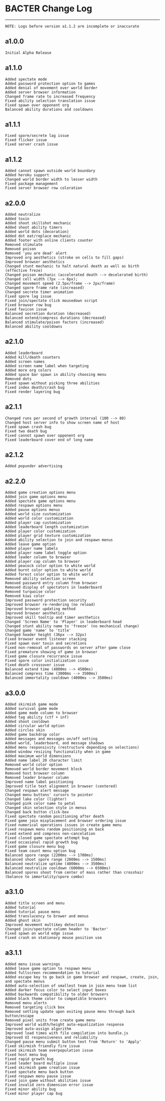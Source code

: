 # BACTER Change Log
---
	NOTE: Logs before version a1.1.2 are incomplete or inaccurate

## a1.0.0
	Initial Alpha Release

## a1.1.0
	Added spectate mode
	Added password protection option to games
	Added denial of movement over world border
	Added server browser information
	Changed frame rate to increased frequency
	Fixed ability selection translation issue
	Fixed spawn over opponent org
	Balanced ability durations and cooldowns

## a1.1.1
	Fixed spore/secrete lag issue
	Fixed flicker issue
	Fixed server crash issue

## a1.1.2
	Added cannot spawn outside world boundary
	Added heroku support
	Changed world border width to lesser width
	Fixed package management
	Fixed server browser row coloration

## a2.0.0
	Added neutralize
	Added toxin
	Added shoot skillshot mechanic
	Added shoot ability timers
	Added world dots (decoration)
	Added dot eat/replace mechanic
	Added footer with online clients counter
	Removed stimulate
	Removed poison
	Removed 'you are dead' alert
	Improved org aesthetics (stroke on cells to fill gaps)
	Improved browser aesthetics
	Changed stunt mechanic to halt natural death as well as birth (effective freze)
	Changed poison mechanic (accelerated death --> decelerated birth)
	Changed cell width (7px --> 6px);
	Changed movement speed (2.5px/frame --> 2px/frame)
	Changed spore frame rate (increased)
	Changed secrete timer animation
	Fixed spore lag issue
	Fixed join/spectate click mousedown script
	Fixed browser row bug
	Fixed favicon issue
	Balanced secretion duration (decreased)
	Balanced extend/compress durations (decreased)
	Balanced stimulate/poison factors (increased)
	Balanced ability cooldowns

## a2.1.0
	Added leaderboard
	Added kill/death counters
	Added screen names
	Added screen name label when targeting
	Added more org colors
	Added space bar spawn in ability choosing menu
	Removed dots
	Fixed spawn without picking three abilities
	Fixed index death/crash bug
	Fixed render layering bug

## a2.1.1
	Changed runs per second of growth interval (100 --> 80)
	Changed host server info to show screen name of host
	Fixed spawn crash bug
	Fixed two death bug
	Fixed cannot spawn over opponent org
	Fixed leaderboard cover end of long name

## a2.1.2
	Added popunder advertising

## a2.2.0
	Added game creation options menu
	Added join game options menu
	Added spectate game options menu
	Added respawn options menu
	Added pause options menus
	Added world size customization
	Added world color customization
	Added player cap customization
	Added leaderboard length customization
	Added player color customization
	Added player grid texture customization
	Added ability selection to join and respawn menus
	Added leave game option
	Added player name labels
	Added player name label toggle option
	Added leader column to browser
	Added player cap column to browser
	Added peacock color option to white world
	Added burnt color option to white world
	Added forest color option to white world
	Removed ability selection screen
	Removed password entry column from browser
	Removed display of spectators in leaderboard
	Removed turquoise color
	Removed kiwi color
	Improved password protection security
	Improved browser re-rendering (no reload)
	Improved browser updating method
	Improved browser aesthetics
	Improved skill tooltip and timer aesthetics
	Changed 'Screen Name' to 'Player' in leaderboard head
	Changed stunt ability name to 'freeze' (no mechanical change)
	Changed game 'name' to 'title'
	Changed header height (36px --> 32px)
	Fixed browser event listener stacking
	Fixed spawn over toxin and secretions
	Fixed non-removal of passwords on server after game close
	Fixed premature showing of game in browser
	Fixed game closure recurrance issue
	Fixed spore color initialization issue
	Fixed death crossover issue
	Balanced extend time (4000ms --> 4500ms)
	Balanced compress time (3000ms --> 3500ms)
	Balanced immortality cooldown (4000ms --> 3500ms)

## a3.0.0
	Added skirmish game mode
	Added survival game mode
	Added game mode column to browser
	Added tag ability (ctf + inf)
	Added shoot cooldown
	Added circular world option
	Added circles skin
	Added game backdrop color
	Added messages and messages on/off setting
	Added world, leaderboard, and message shadows
	Added menu responsivity (restructure depending on selections)
	Added window resizing functionality when in game
	Added maximum world dimensions
	Added name label 20 character limit
	Removed world color option
	Removed world border movement block
	Removed host browser column
	Removed leader browser column
	Improved name label positioning
	Improved title text alignment in browser (centered)
	Changed respawn alert message
	Changed menu buttons' cursors to pointer
	Changed lake color (lighter)
	Changed pink color name to petal
	Changed skin selection style in menus
	Changed back button click-box
	Fixed spectate random positioning after death
	Fixed game join misplacement and browser ordering issue
	Fixed numerical operations issues in create game menu
	Fixed respawn menu random positioning on back
	Fixed extend and compress non-cancelation
	Fixed closed game spectate attempt bug
	Fixed occasional rapid growth bug
	Fixed game closure menu bug
	Fixed team count menu option bug
	Balanced spore range (2200ms --> 1700ms)
	Balanced shoot spore range (2000ms --> 1500ms)
	Balanced neutralize uptime (4000ms --> 3500ms)
	Balanced neutralize cooldown (6000ms --> 6500ms)
	Balanced spores shoot from center of mass rather than crosshair (balance to immortality/spore combo)

## a3.1.0
	Added title screen and menu
	Added tutorial
	Added tutorial pause menu
	Added translucency to brower and menus
	Added ghost skin
	Improved movement multikey detection
	Changed join/spectate column header to 'Bacter'
	Fixed spawn on world edge issue
	Fixed crash on stationary mouse position use

## a3.1.1
	Added menu issue warnings
	Added leave game option to respawn menu
	Added fullscreen recommendation to tutorial
	Added escape key to go back in game browser and respawn, create, join, and spectate menus
	Added auto-selection of smallest team in join menu team list
	Added darker focus color to select input boxes
	Added backwards compatibility to older browsers
	Added black theme color to compatible browsers
	Removed menu alerts
	Removed targeting click box
	Removed setting update upon exiting pause menu through back button/escape
	Removed pixel units from create game menu
	Improved world width/height auto-equalization response
	Improved auto-assign algorithm
	Improved load times with file compilation into bundle.js
	Improved UI responsiveness and reliability
	Changed pause menu submit button text from 'Return' to 'Apply'
	Fixed skirmish friendly fire issue
	Fixed skirmish team overpopulation issue
	Fixed host menu bug
	Fixed rapid growth bug
	Fixed leader board multiple issue
	Fixed skirmish game creation issue
	Fixed spectate menu back button
	Fixed respawn menu pause issue
	Fixed join game without abilities issue
	Fixed invalid zero dimension error issue
	Fixed minor ability bug
	Fixed minor player cap bug